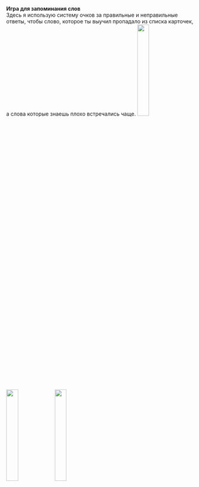 **Игра для запоминания слов**\
Здесь я использую систему очков за правильные и неправильные ответы, чтобы слово, которое ты выучил пропадало из списка карточек, а слова которые знаешь плохо встречались чаще.
<img src= "https://user-images.githubusercontent.com/76995695/144720159-5605452f-cbec-469a-8e5a-92d7751fd254.png" width=25% height=25%> <img src= "https://user-images.githubusercontent.com/76995695/144720150-d74cb1b4-77c5-4439-9b49-edaed71d3f18.png" width=25% height=25%> <img src= "https://user-images.githubusercontent.com/76995695/144720219-f684b8fb-52e2-43f1-bd3a-4ba83b5f012f.mov" width=25% height=25%> 


